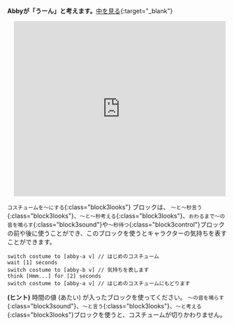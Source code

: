 **Abbyが「うーん」と考えます。**[中を見る](https://scratch.mit.edu/projects/498767227/editor){:target="_blank"}
<div class="scratch-preview" style="margin-left: 15px;">
  <iframe allowtransparency="true" width="485" height="402" src="https://scratch.mit.edu/projects/embed/498767227/?autostart=false" frameborder="0"></iframe>
</div>

`コスチュームを～にする`{:class="block3looks"} ブロックは、 `～と～秒言う`{:class="block3looks"}、`～と～秒考える`{:class="block3looks"}、`おわるまで～の音を鳴らす`{:class="block3sound"}や`～秒待つ`{:class="block3control"}ブロックの前や後に使うことができ、このブロックを使うとキャラクターの気持ちを表すことができます。

```blocks3
switch costume to [abby-a v] // はじめのコスチューム
wait [1] seconds
switch costume to [abby-b v] // 気持ちを表します
think [Hmm...] for [2] seconds
switch costume to [abby-a v] // はじめのコスチュームにもどります
```

**(ヒント)** 時間の値 (あたい) が入ったブロックを使ってください。 `～の音を鳴らす`{:class="block3sound"}、`～と言う`{:class="block3looks"}、`～と考える`{:class="block3looks"}ブロックを使うと、コスチュームが切りかわりません。
